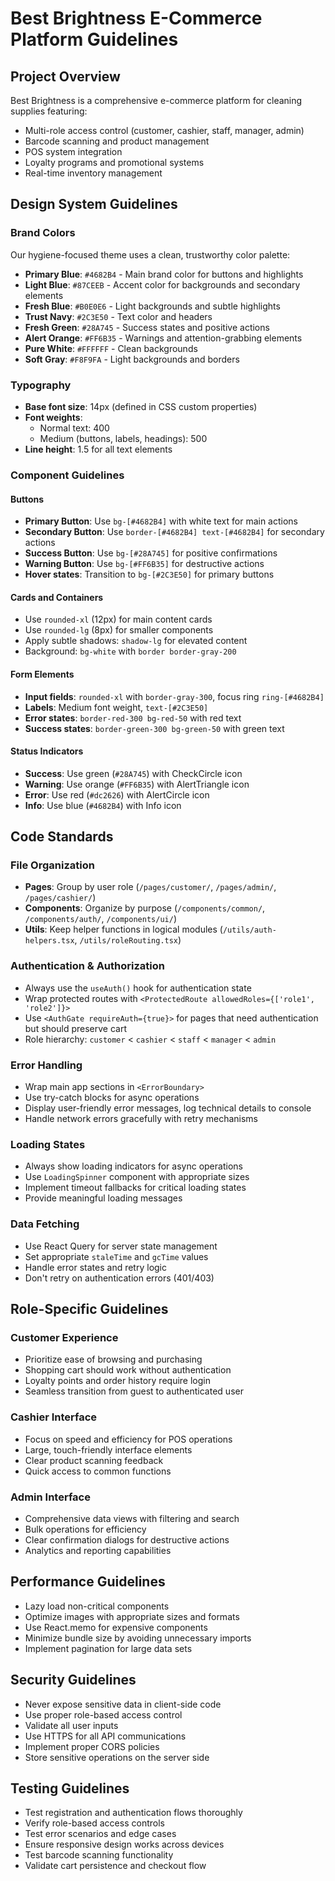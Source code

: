 # Best Brightness E-Commerce Platform Guidelines

## Project Overview
Best Brightness is a comprehensive e-commerce platform for cleaning supplies featuring:
- Multi-role access control (customer, cashier, staff, manager, admin)
- Barcode scanning and product management
- POS system integration
- Loyalty programs and promotional systems
- Real-time inventory management

## Design System Guidelines

### Brand Colors
Our hygiene-focused theme uses a clean, trustworthy color palette:
- **Primary Blue**: `#4682B4` - Main brand color for buttons and highlights
- **Light Blue**: `#87CEEB` - Accent color for backgrounds and secondary elements  
- **Fresh Blue**: `#B0E0E6` - Light backgrounds and subtle highlights
- **Trust Navy**: `#2C3E50` - Text color and headers
- **Fresh Green**: `#28A745` - Success states and positive actions
- **Alert Orange**: `#FF6B35` - Warnings and attention-grabbing elements
- **Pure White**: `#FFFFFF` - Clean backgrounds
- **Soft Gray**: `#F8F9FA` - Light backgrounds and borders

### Typography
- **Base font size**: 14px (defined in CSS custom properties)
- **Font weights**: 
  - Normal text: 400
  - Medium (buttons, labels, headings): 500
- **Line height**: 1.5 for all text elements

### Component Guidelines

#### Buttons
- **Primary Button**: Use `bg-[#4682B4]` with white text for main actions
- **Secondary Button**: Use `border-[#4682B4] text-[#4682B4]` for secondary actions  
- **Success Button**: Use `bg-[#28A745]` for positive confirmations
- **Warning Button**: Use `bg-[#FF6B35]` for destructive actions
- **Hover states**: Transition to `bg-[#2C3E50]` for primary buttons

#### Cards and Containers
- Use `rounded-xl` (12px) for main content cards
- Use `rounded-lg` (8px) for smaller components
- Apply subtle shadows: `shadow-lg` for elevated content
- Background: `bg-white` with `border border-gray-200`

#### Form Elements
- **Input fields**: `rounded-xl` with `border-gray-300`, focus ring `ring-[#4682B4]`
- **Labels**: Medium font weight, `text-[#2C3E50]`
- **Error states**: `border-red-300 bg-red-50` with red text
- **Success states**: `border-green-300 bg-green-50` with green text

#### Status Indicators
- **Success**: Use green (`#28A745`) with CheckCircle icon
- **Warning**: Use orange (`#FF6B35`) with AlertTriangle icon  
- **Error**: Use red (`#dc2626`) with AlertCircle icon
- **Info**: Use blue (`#4682B4`) with Info icon

## Code Standards

### File Organization
- **Pages**: Group by user role (`/pages/customer/`, `/pages/admin/`, `/pages/cashier/`)
- **Components**: Organize by purpose (`/components/common/`, `/components/auth/`, `/components/ui/`)
- **Utils**: Keep helper functions in logical modules (`/utils/auth-helpers.tsx`, `/utils/roleRouting.tsx`)

### Authentication & Authorization
- Always use the `useAuth()` hook for authentication state
- Wrap protected routes with `<ProtectedRoute allowedRoles={['role1', 'role2']}>` 
- Use `<AuthGate requireAuth={true}>` for pages that need authentication but should preserve cart
- Role hierarchy: `customer` < `cashier` < `staff` < `manager` < `admin`

### Error Handling
- Wrap main app sections in `<ErrorBoundary>`
- Use try-catch blocks for async operations
- Display user-friendly error messages, log technical details to console
- Handle network errors gracefully with retry mechanisms

### Loading States
- Always show loading indicators for async operations
- Use `LoadingSpinner` component with appropriate sizes
- Implement timeout fallbacks for critical loading states
- Provide meaningful loading messages

### Data Fetching
- Use React Query for server state management
- Set appropriate `staleTime` and `gcTime` values
- Handle error states and retry logic
- Don't retry on authentication errors (401/403)

## Role-Specific Guidelines

### Customer Experience
- Prioritize ease of browsing and purchasing
- Shopping cart should work without authentication
- Loyalty points and order history require login
- Seamless transition from guest to authenticated user

### Cashier Interface  
- Focus on speed and efficiency for POS operations
- Large, touch-friendly interface elements
- Clear product scanning feedback
- Quick access to common functions

### Admin Interface
- Comprehensive data views with filtering and search
- Bulk operations for efficiency
- Clear confirmation dialogs for destructive actions
- Analytics and reporting capabilities

## Performance Guidelines
- Lazy load non-critical components
- Optimize images with appropriate sizes and formats
- Use React.memo for expensive components
- Minimize bundle size by avoiding unnecessary imports
- Implement pagination for large data sets

## Security Guidelines
- Never expose sensitive data in client-side code
- Use proper role-based access control
- Validate all user inputs
- Use HTTPS for all API communications
- Implement proper CORS policies
- Store sensitive operations on the server side

## Testing Guidelines
- Test registration and authentication flows thoroughly
- Verify role-based access controls
- Test error scenarios and edge cases
- Ensure responsive design works across devices
- Test barcode scanning functionality
- Validate cart persistence and checkout flow